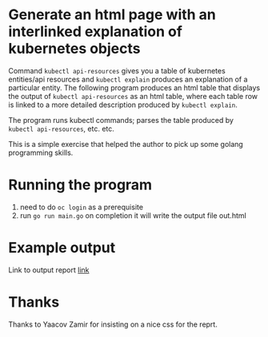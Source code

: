 # Generate an html page with an interlinked explanation of kubernetes objects

Command `kubectl api-resources` gives you a table of kubernetes entities/api resources and  `kubectl explain` produces an explanation of a particular entity.
The following program produces an html table that displays the output of `kubectl api-resources` as an html table, where each table row is linked to a more detailed description produced by `kubectl explain`.

The program runs kubectl commands; parses the table produced by `kubectl api-resources`, etc. etc.

This is a simple exercise that helped the author to pick up some golang programming skills.

Running the program
===================

1. need to do `oc login` as a prerequisite
2. run `go run main.go` on completion it will write the output file out.html

Example output
==============

Link to output report [link](https://github.com/MoserMichael/k8explain/releases/download/htmlsample/out.html)


Thanks
======

Thanks to Yaacov Zamir for insisting on a nice css for the reprt.
